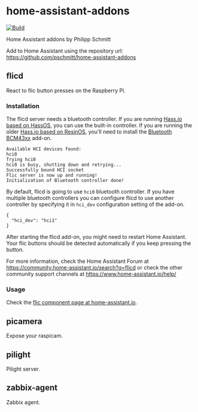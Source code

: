 # home-assistant-addons

[![Build](https://github.com/pschmitt/home-assistant-addons/workflows/Build/badge.svg)](https://github.com/pschmitt/home-assistant-addons/actions?query=workflow%3ABuild)

Home Assistant addons by Philipp Schmitt

Add to Home Assistant using the repository url: 
https://github.com/pschmitt/home-assistant-addons

## flicd

React to flic button presses on the Raspberry Pi.

### Installation

The flicd server needs a bluetooth controller. If you are running [Hass.io based on HassOS](https://www.home-assistant.io/blog/2018/07/11/hassio-images/), you can use the built-in controller. If you are running the older [Hass.io based on ResinOS](https://www.home-assistant.io/blog/2018/07/11/hassio-images/), you'll need to install the [Bluetooth BCM43xx](https://www.home-assistant.io/addons/bluetooth_bcm43xx/) add-on.

```
Available HCI devices found:
hci0
Trying hci0
hci0 is busy, shutting down and retrying...
Successfully bound HCI socket
Flic server is now up and running!
Initialization of Bluetooth controller done!
```

By default, flicd is going to use `hci0` bluetooth controller. If you have multiple bluetooth controllers you can configure flicd to use another controller by specifying it in `hci_dev` configuration setting of the add-on.

```
{
  "hci_dev": "hci1"
}
```

After starting the flicd add-on, you might need to restart Home Assistant.
Your flic buttons should be detected automatically if you keep pressing the button.

For more information, check the Home Assistant Forum at https://community.home-assistant.io/search?q=flicd or check the other community support channels at https://www.home-assistant.io/help/

### Usage

Check the [flic component page at home-assistant.io](https://www.home-assistant.io/components/binary_sensor.flic/).

## picamera

Expose your raspicam.

## pilight

Pilight server.

## zabbix-agent

Zabbix agent.
